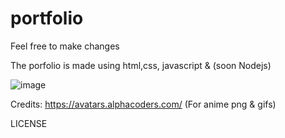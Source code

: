 # portfolio
Feel free to make changes

The porfolio is made using html,css, javascript & (soon Nodejs)

![image](https://user-images.githubusercontent.com/54644253/192871507-2285f3ba-59c2-44bf-bdff-1458fa4be37e.png)

Credits: 
https://avatars.alphacoders.com/ (For anime png & gifs)

LICENSE

